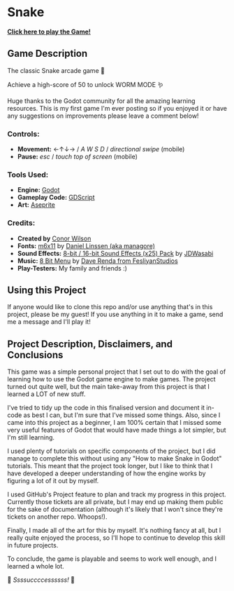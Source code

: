 # Snake
**[Click here to play the Game!](https://quietlantern.itch.io/snake)** 

## Game Description
The classic Snake arcade game 🐍 

Achieve a high-score of 50 to unlock WORM MODE 🪱

Huge thanks to the Godot community for all the amazing learning resources. This is my first game I'm ever posting so if you enjoyed it or have any suggestions on improvements please leave a comment below!

### Controls: 
- **Movement:** ←↑↓→ / *A W S D* / *directional swipe* (mobile)
- **Pause:** *esc* / *touch top of screen* (mobile)

### Tools Used: 
- **Engine:** [Godot](https://godotengine.org/)
- **Gameplay Code:** [GDScript](https://docs.godotengine.org/en/stable/tutorials/scripting/gdscript/gdscript_basics.html)
- **Art:** [Aseprite](https://www.aseprite.org/)

### Credits: 
- **Created by** [Conor Wilson](https://quietlantern.itch.io/)
- **Fonts:** [m6x11](https://managore.itch.io/m6x11) by [Daniel Linssen (aka managore)](https://managore.itch.io/)
- **Sound Effects:** [8-bit / 16-bit Sound Effects (x25) Pack](https://jdwasabi.itch.io/8-bit-16-bit-sound-effects-pack) by [JDWasabi](https://jdwasabi.itch.io/)
- **Music:** [8 Bit Menu](https://www.fesliyanstudios.com/royalty-free-music/download/8-bit-menu/287) by [Dave Renda from FesliyanStudios](https://www.youtube.com/@FesliyanStudios)
- **Play-Testers:** My family and friends :)

## Using this Project
If anyone would like to clone this repo and/or use anything that's in this project, please be my guest! If you use anything in it to make a game, send me a message and I'll play it!

## Project Description, Disclaimers, and Conclusions
This game was a simple personal project that I set out to do with the goal of learning how to use the Godot game engine to make games. The project turned out quite well, but the main take-away from this project is that I learned a LOT of new stuff. 

I've tried to tidy up the code in this finalised version and document it in-code as best I can, but I'm sure that I've missed some things. Also, since I came into this project as a beginner, I am 100% certain that I missed some very useful features of Godot that would have made things a lot simpler, but I'm still learning. 

I used plenty of tutorials on specific components of the project, but I did manage to complete this without using any "How to make Snake in Godot" tutorials. This meant that the project took longer, but I like to think that I have developed a deeper understanding of how the engine works by figuring a lot of it out by myself. 

I used GitHub's Project feature to plan and track my progress in this project. Currently those tickets are all private, but I may end up making them public for the sake of documentation (although it's likely that I won't since they're tickets on another repo. Whoops!).

Finally, I made all of the art for this by myself. It's nothing fancy at all, but I really quite enjoyed the process, so I'll hope to continue to develop this skill in future projects. 

To conclude, the game is playable and seems to work well enough, and I learned a whole lot. 

🐍 *Ssssuccccessssss!* 🐍
